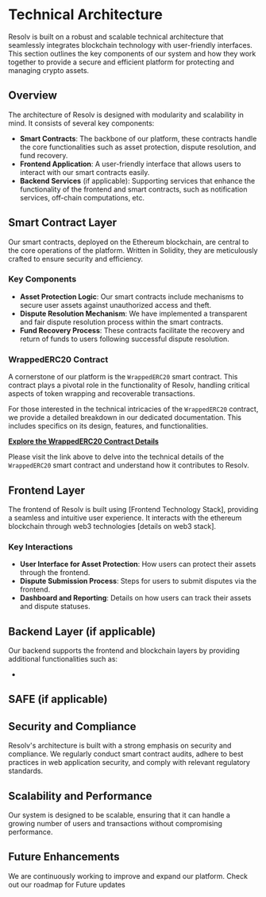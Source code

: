 # Technical Architecture

Resolv is built on a robust and scalable technical architecture that seamlessly integrates blockchain technology with user-friendly interfaces. This section outlines the key components of our system and how they work together to provide a secure and efficient platform for protecting and managing crypto assets.

## Overview

The architecture of Resolv is designed with modularity and scalability in mind. It consists of several key components:

- **Smart Contracts**: The backbone of our platform, these contracts handle the core functionalities such as asset protection, dispute resolution, and fund recovery.
- **Frontend Application**: A user-friendly interface that allows users to interact with our smart contracts easily.
- **Backend Services** (if applicable): Supporting services that enhance the functionality of the frontend and smart contracts, such as notification services, off-chain computations, etc.

## Smart Contract Layer

Our smart contracts, deployed on the Ethereum blockchain, are central to the core operations of the platform. Written in Solidity, they are meticulously crafted to ensure security and efficiency.

### Key Components

- **Asset Protection Logic**: Our smart contracts include mechanisms to secure user assets against unauthorized access and theft.
- **Dispute Resolution Mechanism**: We have implemented a transparent and fair dispute resolution process within the smart contracts.
- **Fund Recovery Process**: These contracts facilitate the recovery and return of funds to users following successful dispute resolution.

### WrappedERC20 Contract

A cornerstone of our platform is the `WrappedERC20` smart contract. This contract plays a pivotal role in the functionality of Resolv, handling critical aspects of token wrapping and recoverable transactions.

For those interested in the technical intricacies of the `WrappedERC20` contract, we provide a detailed breakdown in our dedicated documentation. This includes specifics on its design, features, and functionalities.

[**Explore the WrappedERC20 Contract Details**](Blockchain-Component/WrappedERC20.md)

Please visit the link above to delve into the technical details of the `WrappedERC20` smart contract and understand how it contributes to Resolv.

## Frontend Layer

The frontend of Resolv is built using [Frontend Technology Stack], providing a seamless and intuitive user experience. It interacts with the ethereum blockchain through web3 technologies [details on web3 stack].

### Key Interactions

- **User Interface for Asset Protection**: How users can protect their assets through the frontend.
- **Dispute Submission Process**: Steps for users to submit disputes via the frontend.
- **Dashboard and Reporting**: Details on how users can track their assets and dispute statuses.

## Backend Layer (if applicable)

Our backend supports the frontend and blockchain layers by providing additional functionalities such as:

- 

## SAFE (if applicable)

## Security and Compliance

Resolv's architecture is built with a strong emphasis on security and compliance. We regularly conduct smart contract audits, adhere to best practices in web application security, and comply with relevant regulatory standards.

## Scalability and Performance

Our system is designed to be scalable, ensuring that it can handle a growing number of users and transactions without compromising performance.

## Future Enhancements

We are continuously working to improve and expand our platform. Check out our roadmap for Future updates
